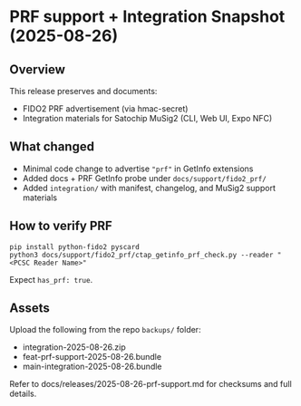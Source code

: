 # PRF support + Integration Snapshot (2025-08-26)

## Overview
This release preserves and documents:
- FIDO2 PRF advertisement (via hmac-secret)
- Integration materials for Satochip MuSig2 (CLI, Web UI, Expo NFC)

## What changed
- Minimal code change to advertise `"prf"` in GetInfo extensions
- Added docs + PRF GetInfo probe under `docs/support/fido2_prf/`
- Added `integration/` with manifest, changelog, and MuSig2 support materials

## How to verify PRF
```
pip install python-fido2 pyscard
python3 docs/support/fido2_prf/ctap_getinfo_prf_check.py --reader "<PCSC Reader Name>"
```
Expect `has_prf: true`.

## Assets
Upload the following from the repo `backups/` folder:
- integration-2025-08-26.zip
- feat-prf-support-2025-08-26.bundle
- main-integration-2025-08-26.bundle

Refer to docs/releases/2025-08-26-prf-support.md for checksums and full details.
